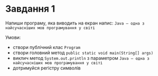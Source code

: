 # Завдання 1

Напиши програму, яка виводить на екран напис: `Java – одна з найсучасніших мов програмування у світі`

Умови:

- створи публічний клас `Program`
- створи головний метод `public static void main(String[] args)`
- виклич метод `System.out.println` з параметром `Java – одна з найсучасніших мов програмування у світі`
- дотримуйся регістру символів
